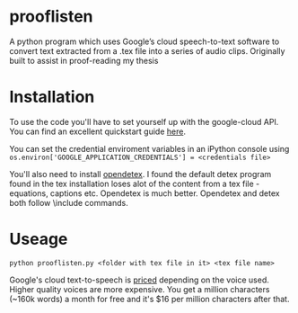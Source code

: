 # prooflisten
A python program which uses Google’s cloud speech-to-text software to convert text extracted from a .tex file into a series of audio clips. Originally built to assist in proof-reading my thesis

# Installation
To use the code you'll have to set yourself up with the google-cloud API. You can find an excellent quickstart guide [here](https://cloud.google.com/text-to-speech/docs/quickstart-client-libraries).

You can set the credential enviroment variables in an iPython console using `os.environ['GOOGLE_APPLICATION_CREDENTIALS'] = <credentials file>`

You'll also need to install [opendetex](https://github.com/pkubowicz/opendetex). I found the default detex program found in the tex installation loses alot of the content from a tex file - equations, captions etc. Opendetex is much better. Opendetex and detex both follow \include commands.

# Useage

`python prooflisten.py <folder with tex file in it> <tex file name>`
 
Google's cloud text-to-speech is [priced](https://cloud.google.com/text-to-speech/pricing) depending on the voice used. Higher quality voices are more expensive. You get a million characters (~160k words) a month for free and it's $16 per million characters after that.
